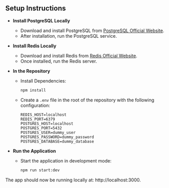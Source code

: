 ## Setup Instructions

- **Install PostgreSQL Locally**

  - Download and install PostgreSQL from [PostgreSQL Official Website](https://www.postgresql.org/download/).
  - After installation, run the PostgreSQL service.

- **Install Redis Locally**

  - Download and install Redis from [Redis Official Website](https://redis.io/download/).
  - Once installed, run the Redis server.

- **In the Repository**

  - Install Dependencies:
    ```bash
    npm install
    ```
  - Create a `.env` file in the root of the repository with the following configuration:
    ```
    REDIS_HOST=localhost
    REDIS_PORT=6379
    POSTGRES_HOST=localhost
    POSTGRES_PORT=5432
    POSTGRES_USER=dummy_user
    POSTGRES_PASSWORD=dummy_password
    POSTGRES_DATABASE=dummy_database
    ```

- **Run the Application**
  - Start the application in development mode:
    ```bash
    npm run start:dev
    ```

The app should now be running locally at: http://localhost:3000.
